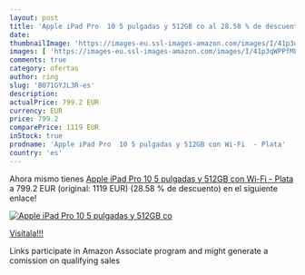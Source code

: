 ```yaml
---
layout: post
title: 'Apple iPad Pro  10 5 pulgadas y 512GB co al 28.58 % de descuento'
date: 
thumbnailImage: 'https://images-eu.ssl-images-amazon.com/images/I/41p3qWPPfML._SL200_.jpg'
images: [ 'https://images-eu.ssl-images-amazon.com/images/I/41p3qWPPfML._SL200_.jpg' ]
comments: true
category: ofertas
author: ring
slug: 'B071GYJL3R-es'
description:
actualPrice: 799.2 EUR
currency: EUR
price: 799.2
comparePrice: 1119 EUR
inStock: true
prodname: 'Apple iPad Pro  10 5 pulgadas y 512GB con Wi-Fi  - Plata'
country: 'es'
---
```


Ahora mismo tienes [Apple iPad Pro  10 5 pulgadas y 512GB con Wi-Fi  - Plata](https://www.amazon.es/dp/B071GYJL3R/?tag=tolees-21) a 799.2 EUR (original: 1119 EUR) (28.58 %  de descuento) en el siguiente enlace!

[![Apple iPad Pro  10 5 pulgadas y 512GB co](https://images-eu.ssl-images-amazon.com/images/I/41p3qWPPfML._SL200_.jpg)](https://www.amazon.es/dp/B071GYJL3R/?tag=tolees-21)

[Visítala!!!](https://www.amazon.es/dp/B071GYJL3R/?tag=tolees-21)

Links participate in Amazon Associate program and might generate a comission on qualifying sales
